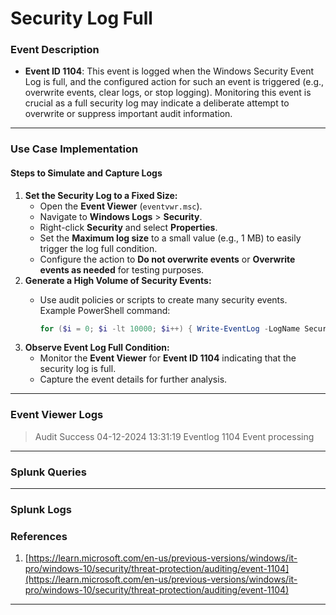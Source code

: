 # Security Log Full

### Event Description

* **Event ID 1104**: This event is logged when the Windows Security Event Log is full, and the configured action for such an event is triggered (e.g., overwrite events, clear logs, or stop logging). Monitoring this event is crucial as a full security log may indicate a deliberate attempt to overwrite or suppress important audit information.

***

### Use Case Implementation

#### Steps to Simulate and Capture Logs

1. **Set the Security Log to a Fixed Size:**
   * Open the **Event Viewer** (`eventvwr.msc`).
   * Navigate to **Windows Logs** > **Security**.
   * Right-click **Security** and select **Properties**.
   * Set the **Maximum log size** to a small value (e.g., 1 MB) to easily trigger the log full condition.
   * Configure the action to **Do not overwrite events** or **Overwrite events as needed** for testing purposes.
2. **Generate a High Volume of Security Events:**
   *   Use audit policies or scripts to create many security events.\
       Example PowerShell command:

       ```powershell
       for ($i = 0; $i -lt 10000; $i++) { Write-EventLog -LogName Security -Source Microsoft-Windows-Security-Auditing -EventId 4624 }
       ```
3. **Observe Event Log Full Condition:**
   * Monitor the **Event Viewer** for **Event ID 1104** indicating that the security log is full.
   * Capture the event details for further analysis.

***

### Event Viewer Logs

> Audit Success 04-12-2024 13:31:19 Eventlog 1104 Event processing

***

### Splunk Queries



***

### Splunk Logs



### References

1. [https://learn.microsoft.com/en-us/previous-versions/windows/it-pro/windows-10/security/threat-protection/auditing/event-1104](https://learn.microsoft.com/en-us/previous-versions/windows/it-pro/windows-10/security/threat-protection/auditing/event-1104)

***
